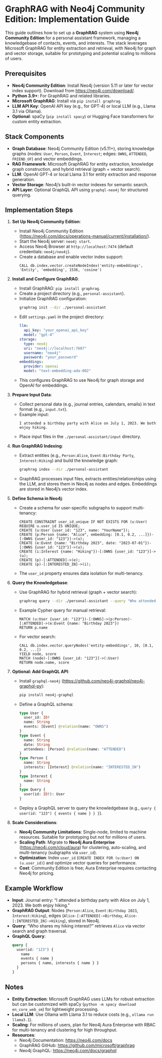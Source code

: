 # GraphRAG with Neo4j Community Edition: Implementation Guide

This guide outlines how to set up a **GraphRAG** system using **Neo4j Community Edition** for a personal assistant framework, managing a knowledgebase of contacts, events, and interests. The stack leverages Microsoft GraphRAG for entity extraction and retrieval, with Neo4j for graph and vector storage, suitable for prototyping and potential scaling to millions of users.

## Prerequisites
- **Neo4j Community Edition**: Install Neo4j (version 5.11 or later for vector index support). Download from https://neo4j.com/download/.
- **Python 3.9+**: For GraphRAG and related libraries.
- **Microsoft GraphRAG**: Install via `pip install graphrag`.
- **LLM API Key**: OpenAI API key (e.g., for GPT-4) or local LLM (e.g., Llama 3.1 via Ollama).
- **Optional**: spaCy (`pip install spacy`) or Hugging Face transformers for custom entity extraction.

## Stack Components
- **Graph Database**: Neo4j Community Edition (v5.11+), storing knowledge graphs (nodes: `User`, `Person`, `Event`, `Interest`; edges: `OWNS`, `ATTENDED`, `FRIEND_OF`) and vector embeddings.
- **RAG Framework**: Microsoft GraphRAG for entity extraction, knowledge graph construction, and hybrid retrieval (graph + vector search).
- **LLM**: OpenAI GPT-4 or local Llama 3.1 for entity extraction and response generation.
- **Vector Storage**: Neo4j’s built-in vector indexes for semantic search.
- **API Layer**: Optional GraphQL API using `graphql-neo4j` for structured querying.

## Implementation Steps

1. **Set Up Neo4j Community Edition**:
   - Install Neo4j Community Edition (https://neo4j.com/docs/operations-manual/current/installation/).
   - Start the Neo4j server: `neo4j start`.
   - Access Neo4j Browser at `http://localhost:7474` (default credentials: `neo4j/neo4j`).
   - Create a database and enable vector index support:
     ```cypher
     CALL db.index.vector.createNodeIndex('entity-embeddings', 'Entity', 'embedding', 1536, 'cosine')
     ```

2. **Install and Configure GraphRAG**:
   - Install GraphRAG: `pip install graphrag`.
   - Create a project directory (e.g., `personal-assistant`).
   - Initialize GraphRAG configuration:
     ```bash
     graphrag init --dir ./personal-assistant
     ```
   - Edit `settings.yaml` in the project directory:
     ```yaml
     llm:
       api_key: "your_openai_api_key"
       model: "gpt-4"
     storage:
       type: neo4j
       uri: "neo4j://localhost:7687"
       username: "neo4j"
       password: "your_password"
     embeddings:
       provider: openai
       model: "text-embedding-ada-002"
     ```
   - This configures GraphRAG to use Neo4j for graph storage and OpenAI for embeddings.

3. **Prepare Input Data**:
   - Collect personal data (e.g., journal entries, calendars, emails) in text format (e.g., `input.txt`).
   - Example input:
     ```
     I attended a birthday party with Alice on July 1, 2023. We both enjoy hiking.
     ```
   - Place input files in the `./personal-assistant/input` directory.

4. **Run GraphRAG Indexing**:
   - Extract entities (e.g., `Person:Alice`, `Event:Birthday Party`, `Interest:Hiking`) and build the knowledge graph:
     ```bash
     graphrag index --dir ./personal-assistant
     ```
   - GraphRAG processes input files, extracts entities/relationships using the LLM, and stores them in Neo4j as nodes and edges. Embeddings are stored in Neo4j’s vector index.

5. **Define Schema in Neo4j**:
   - Create a schema for user-specific subgraphs to support multi-tenancy:
     ```cypher
     CREATE CONSTRAINT user_id_unique IF NOT EXISTS FOR (u:User) REQUIRE u.user_id IS UNIQUE;
     CREATE (u:User {user_id: "123", name: "YourName"});
     CREATE (p:Person {name: "Alice", embedding: [0.1, 0.2, ...]})-[:OWNS {user_id: "123"}]->(u);
     CREATE (e:Event {name: "Birthday 2023", date: "2023-07-01"})-[:OWNS {user_id: "123"}]->(u);
     CREATE (i:Interest {name: "Hiking"})-[:OWNS {user_id: "123"}]->(u);
     CREATE (p)-[:ATTENDED]->(e);
     CREATE (p)-[:INTERESTED_IN]->(i);
     ```
   - The `user_id` property ensures data isolation for multi-tenancy.

6. **Query the Knowledgebase**:
   - Use GraphRAG for hybrid retrieval (graph + vector search):
     ```bash
     graphrag query --dir ./personal-assistant --query "Who attended my birthday in 2023?"
     ```
   - Example Cypher query for manual retrieval:
     ```cypher
     MATCH (u:User {user_id: "123"})-[:OWNS]->(p:Person)-[:ATTENDED]->(e:Event {name: "Birthday 2023"})
     RETURN p.name
     ```
   - For vector search:
     ```cypher
     CALL db.index.vector.queryNodes('entity-embeddings', 10, [0.1, 0.2, ...])
     YIELD node, score
     MATCH (node)-[:OWNS {user_id: "123"}]->(:User)
     RETURN node.name, score
     ```

7. **Optional: Add GraphQL API**:
   - Install `graphql-neo4j` (https://github.com/neo4j-graphql/neo4j-graphql-py):
     ```bash
     pip install neo4j-graphql
     ```
   - Define a GraphQL schema:
     ```graphql
     type User {
       user_id: ID!
       name: String
       events: [Event] @relation(name: "OWNS")
     }
     type Event {
       name: String
       date: String
       attendees: [Person] @relation(name: "ATTENDED")
     }
     type Person {
       name: String
       interests: [Interest] @relation(name: "INTERESTED_IN")
     }
     type Interest {
       name: String
     }
     type Query {
       user(id: ID!): User
     }
     ```
   - Deploy a GraphQL server to query the knowledgebase (e.g., `query { user(id: "123") { events { name } } }`).

8. **Scale Considerations**:
   - **Neo4j Community Limitations**: Single-node, limited to machine resources. Suitable for prototyping but not for millions of users.
   - **Scaling Path**: Migrate to **Neo4j Aura Enterprise** (https://neo4j.com/cloud/aura) for clustering, auto-scaling, and multi-tenancy (subgraphs via `user_id`).
   - **Optimization**: Index `user_id` (`CREATE INDEX FOR (u:User) ON (u.user_id)`) and optimize vector queries for performance.
   - **Cost**: Community Edition is free; Aura Enterprise requires contacting Neo4j for pricing.

## Example Workflow
- **Input**: Journal entry: “I attended a birthday party with Alice on July 1, 2023. We both enjoy hiking.”
- **GraphRAG Output**: Nodes (`Person:Alice`, `Event:Birthday 2023`, `Interest:Hiking`), edges (`Alice-[:ATTENDED]->Birthday`, `Alice-[:INTERESTED_IN]->Hiking`), stored in Neo4j.
- **Query**: “Who shares my hiking interest?” retrieves `Alice` via vector search and graph traversal.
- **GraphQL Query**:
  ```graphql
  query {
    user(id: "123") {
      name
      events { name }
      persons { name, interests { name } }
    }
  }
  ```

## Notes
- **Entity Extraction**: Microsoft GraphRAG uses LLMs for robust extraction but can be customized with spaCy (`python -m spacy download en_core_web_sm`) for lightweight processing.
- **Local LLM**: Use Ollama with Llama 3.1 to reduce costs (e.g., `ollama run llama3.1`).
- **Scaling**: For millions of users, plan for Neo4j Aura Enterprise with RBAC for multi-tenancy and clustering for high throughput.
- **Resources**:
  - Neo4j Documentation: https://neo4j.com/docs
  - GraphRAG GitHub: https://github.com/microsoft/graphrag
  - Neo4j GraphQL: https://neo4j.com/docs/graphql
